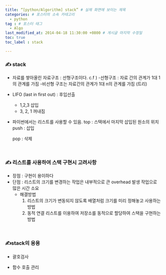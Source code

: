 ```yaml
---
title: “[python/Algorithm] stack” # 실제 화면에 보이는 제목
categories: # 포스터의 소속 카테고리
  - python
tag : # 포스터 태그
  - Algo
last_modified_at: 2014-04-18 11:30:00 +0800 # 게시글 마지막 수정일
toc: true
toc_label : stack

---
```



### ✍ stack
- 자료를 쌓아올린 자료구조 : 선형구조이다.
  c.f )
  -선형구조 : 자료 간의 관계가 1대 1의 관계를 가짐
  -비선형 구조는 자료간의 관계가 1대 n의 관계를 가짐 (트리)
- LIFO (last in first out)   : 후입선출
  - 1,2,3 삽입
  - 3, 2, 1 꺼내짐

- 파이썬에서는 리스트를 사용할 수 있음.
   top : 스택에서 마지막 삽입된 원소의 위치
  push : 삽입

  pop : 삭제

<br>



### ✍ 리스트를 사용하여 스택 구현시 고려사항

- 장점 : 구현이 용이하다
- 단점 : 리스트의 크기를 변경하는 작업은 내부적으로 큰 overhead 발생 작업으로 많은 시간 소요
    - 해결방법
      1. 리스트의 크기가 변동되지 않도록 배열처럼 크기를 미리 정해놓고 사용하는 방법
      2. 동적 연결 리스트를 이용하여 저장소를 동적으로 할당하여 스택을 구현하는 방법

<br>



### ✍stack의 응용

- 괄호검사

- 함수 호출 관리

  

<br>


